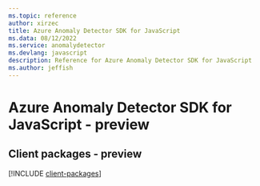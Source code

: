 ```yaml
---
ms.topic: reference
author: xirzec
title: Azure Anomaly Detector SDK for JavaScript
ms.data: 08/12/2022
ms.service: anomalydetector
ms.devlang: javascript
description: Reference for Azure Anomaly Detector SDK for JavaScript
ms.author: jeffish
---
```

# Azure Anomaly Detector SDK for JavaScript - preview

## Client packages - preview
[!INCLUDE [client-packages](anomaly-detector-client-index.md)]